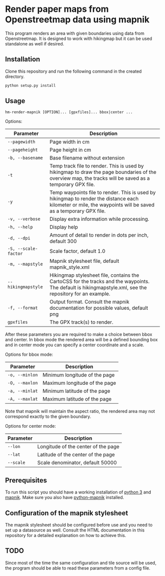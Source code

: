 # Render paper maps from Openstreetmap data using mapnik

This program renders an area with given boundaries using data from Openstreetmap. It is designed to work with hikingmap but it can be used standalone as well if desired.

## Installation
Clone this repository and run the following command in the created directory.
```bash
python setup.py install
```

## Usage

`hm-render-mapnik [OPTION]... [gpxfiles]... bbox|center ...`

Options:

| Parameter | Description
| --------- | -----------
| `--pagewidth` | Page width in cm
| `--pageheight` | Page height in cm
| `-b, --basename` | Base filename without extension
| `-t` | Temp track file to render. This is used by hikingmap to draw the page boundaries of the overview map, the tracks will be saved as a temporary GPX file.
| `-y` | Temp waypoints file to render. This is used by hikingmap to render the distance each kilometer or mile, the waypoints will be saved as a temporary GPX file.
| `-v, --verbose` | Display extra information while processing.
| `-h, --help` | Display help
| `-d, --dpi` | Amount of detail to render in dots per inch, default 300
| `-S, --scale-factor` | Scale factor, default 1.0
| `-m, --mapstyle` | Mapnik stylesheet file, default mapnik_style.xml
| `--hikingmapstyle` | Hikingmap stylesheet file, contains the CartoCSS for the tracks and the waypoints. The default is hikingmapstyle.xml, see the repository for an example.
| `-f, --format` | Output format. Consult the mapnik documentation for possible values, default png
| `gpxfiles` | The GPX track(s) to render.

After these parameters you are required to make a choice between bbox and center. In bbox mode the rendered area will be a defined bounding box and in center mode you can specify a center coordinate and a scale.

Options for bbox mode:

| Parameter | Description
| --------- | -----------
| `-o, --minlon` | Minimum longitude of the page
| `-O, --maxlon` | Maximum longitude of the page
| `-a, --minlat` | Minimum latitude of the page
| `-A, --maxlat` | Maximum latitude of the page

Note that mapnik will maintain the aspect ratio, the rendered area may not correspond exactly to the given boundary.

Options for center mode:

| Parameter | Description
| --------- | -----------
| `--lon` | Longitude of the center of the page
| `--lat` | Latitude of the center of the page
| `--scale` | Scale denominator, default 50000

## Prerequisites

To run this script you should have a working installation of [python 3](https://www.python.org/) and [mapnik](http://mapnik.org/). Make sure you also have [python-mapnik](https://github.com/mapnik/python-mapnik/) installed.

## Configuration of the mapnik stylesheet

The mapnik stylesheet should be configured before use and you need to set up a datasource as well. Consult the HTML documentation in this repository for a detailed explanation on how to achieve this.

## TODO

Since most of the time the same configuration and tile source will be used, the program should be able to read these parameters from a config file.

